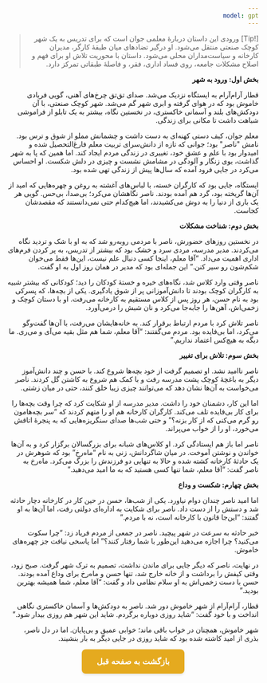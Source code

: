 ```yaml
---
model: gpt
---
```


> [!Tip] ورودی
> این داستان دربارهٔ معلمی جوان است که برای تدریس به یک شهر کوچک صنعتی منتقل می‌شود. او درگیر تضادهای میان طبقهٔ کارگر، مدیران کارخانه و سیاست‌مداران محلی می‌شود. داستان با محوریت تلاش او برای فهم و اصلاح مشکلات جامعه، روی فساد اداری، فقر، و فاصلهٔ طبقاتی تمرکز دارد.

**بخش اول: ورود به شهر**

قطار آرام‌آرام به ایستگاه نزدیک می‌شد. صدای تق‌تق چرخ‌های آهنی، گویی فریادی خاموش بود که در هوای گرفته و ابری شهر گم می‌شد. شهر کوچک صنعتی، با آن دودکش‌های بلند و آسمانی خاکستری، در نخستین نگاه، بیشتر به یک تابلو از فراموشی شباهت داشت تا مکانی برای زندگی.

معلم جوان، کیف دستی کهنه‌ای به دست داشت و چشمانش مملو از شوق و ترس بود. نامش "ناصر" بود؛ جوانی که تازه از دانش‌سرای تربیت معلم فارغ‌التحصیل شده و امیدوار بود با علم و عشق خود، تغییری در زندگی مردم ایجاد کند. اما همین که پا به شهر گذاشت، بوی زنگار و آلودگی در مشامش نشست و چیزی در دلش شکست. او احساس می‌کرد در جایی فرود آمده که سال‌ها پیش از زندگی تهی شده بود.

ایستگاه، جایی بود که کارگران خسته، با لباس‌های آغشته به روغن و چهره‌هایی که امید از آن‌ها گریخته بود، گرد هم آمده بودند. ناصر نگاهشان می‌کرد؛ بی‌صدا، بی‌حس. گویی هر یک باری از دنیا را به دوش می‌کشیدند، اما هیچ‌کدام حتی نمی‌دانستند که مقصدشان کجاست.

**بخش دوم: شناخت مشکلات**

در نخستین روزهای حضورش، ناصر با مردمی روبه‌رو شد که به او با شک و تردید نگاه می‌کردند. مدیر مدرسه، مردی سرد و خشک بود که بیشتر از تدریس، به پر کردن فرم‌های اداری اهمیت می‌داد. “آقا معلم، اینجا کسی دنبال علم نیست، این‌ها فقط می‌خوان شکم‌شون رو سیر کنن.” این جمله‌ای بود که مدیر در همان روز اول به او گفت.

ناصر وقتی وارد کلاس شد، نگاه‌های خیره و خستهٔ کودکان را دید؛ کودکانی که بیشتر شبیه به کارگران کوچک بودند تا دانش‌آموزانی پر از شوق یادگیری. یکی از بچه‌ها، که پسرکی بود به نام حسن، هر روز پس از کلاس مستقیم به کارخانه می‌رفت. او با دستان کوچک و زخمی‌اش، آهن‌ها را جابه‌جا می‌کرد و نان شبش را درمی‌آورد.

ناصر تلاش کرد با مردم ارتباط برقرار کند. به خانه‌هایشان می‌رفت، با آن‌ها گفت‌وگو می‌کرد، اما بی‌فایده بود. مردم می‌گفتند: “آقا معلم، شما هم مثل بقیه می‌آی و می‌ری. ما دیگه به هیچ‌کس اعتماد نداریم.”

**بخش سوم: تلاش برای تغییر**

ناصر ناامید نشد. او تصمیم گرفت از خود بچه‌ها شروع کند. با حسن و چند دانش‌آموز دیگر به باغچهٔ کوچک پشت مدرسه رفت و با کمک هم شروع به کاشتن گل کردند. ناصر می‌خواست به آن‌ها نشان دهد که می‌توانند چیزی زیبا خلق کنند، حتی در میان زشتی.

اما این کار، دشمنان خود را داشت. مدیر مدرسه از او شکایت کرد که چرا وقت بچه‌ها را برای کار بی‌فایده تلف می‌کند. کارگران کارخانه هم او را متهم کردند که “سر بچه‌هامون رو گرم می‌کنی که از کار بزنه؟” و حتی شب‌ها صدای سنگریزه‌هایی که به پنجرهٔ اتاقش می‌خورد، او را از خواب می‌پراند.

ناصر اما باز هم ایستادگی کرد. او کلاس‌های شبانه برای بزرگسالان برگزار کرد و به آن‌ها خواندن و نوشتن آموخت. در میان شاگردانش، زنی به نام “ماه‌رخ” بود که شوهرش در یک حادثهٔ کارخانه کشته شده و حالا به تنهایی دو فرزندش را بزرگ می‌کرد. ماه‌رخ به ناصر گفت: “آقا معلم، شما تنها کسی هستید که به ما امید می‌دهید.”

**بخش چهارم: شکست و وداع**

اما امید ناصر چندان دوام نیاورد. یکی از شب‌ها، حسن در حین کار در کارخانه دچار حادثه شد و دستش را از دست داد. ناصر برای شکایت به اداره‌ای دولتی رفت، اما آن‌ها به او گفتند: “این‌جا قانون با کارخانه است، نه با مردم.”

خبر حادثه به سرعت در شهر پیچید. ناصر در جمعی از مردم فریاد زد: “چرا سکوت می‌کنید؟ چرا اجازه می‌دهید این‌طور با شما رفتار کنند؟” اما پاسخی نیافت جز چهره‌های خاموش.

در نهایت، ناصر که دیگر جایی برای ماندن نداشت، تصمیم به ترک شهر گرفت. صبح زود، وقتی کیفش را برداشت و از خانه خارج شد، تنها حسن و ماه‌رخ برای وداع آمده بودند. حسن با دست زخمی‌اش به او سلام نظامی داد و گفت: “آقا معلم، شما همیشه بهترین بودید.”

قطار، آرام‌آرام از شهر خاموش دور شد. ناصر به دودکش‌ها و آسمان خاکستری نگاهی انداخت و با خود گفت: “شاید روزی دوباره برگردم. شاید این شهر هم روزی بیدار شود.”

شهر خاموش، همچنان در خواب باقی ماند؛ خوابی عمیق و بی‌پایان. اما در دل ناصر، بذری از امید کاشته شده بود که شاید روزی در جایی دیگر به بار بنشیند.

<html dir="rtl" lang="fa"><head> <meta charset="UTF-8"> <style> .back-button { display: inline-block; padding: 15px 30px; background-color: rgb(229, 170, 31); color: white; text-decoration: none; border-radius: 8px; font-family: 'Vazirmatn', Tahoma, Geneva, Verdana, sans-serif; font-weight: bold; font-size: 16px; border: none; cursor: pointer; transition: background-color 0.3s ease; box-shadow: 0 2px 5px rgba(0,0,0,0.1); } .back-button:hover { background-color: rgb(205, 150, 25); box-shadow: 0 3px 8px rgba(0,0,0,0.2); } .button-container { display: flex; justify-content: center; align-items: center;} </style></head><body> <div class="button-container"> <button class="back-button" onclick="window.history.back()" aria-label="بازگشت به صفحه قبل"> بازگشت به صفحه قبل </button> </div></body></html>
